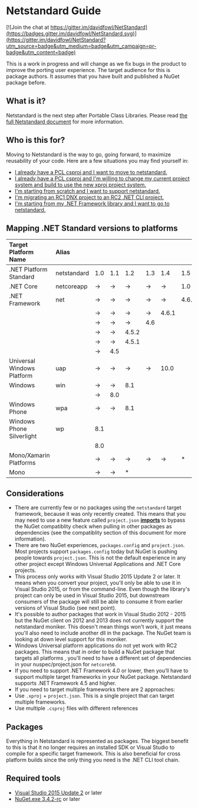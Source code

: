 # Netstandard Guide

[![Join the chat at https://gitter.im/davidfowl/NetStandard](https://badges.gitter.im/davidfowl/NetStandard.svg)](https://gitter.im/davidfowl/NetStandard?utm_source=badge&utm_medium=badge&utm_campaign=pr-badge&utm_content=badge)

This is a work in progress and will change as we fix bugs in the product to improve the porting user experience. The target audience for this is package authors. It assumes that you have built and published a NuGet package before.

## What is it?

Netstandard is the next step after Portable Class Libraries. Please read [the full Netstandard document](https://github.com/dotnet/corefx/blob/master/Documentation/architecture/net-platform-standard.md) for more information.

## Who is this for?

Moving to Netstandard is the way to go, going forward, to maximize reusability of your code. Here are a few situations you may find yourself in:

- [I already have a PCL csproj and I want to move to netstandard.](PclToNetStandard.md)
- [I already have a PCL csproj and I'm willing to change my current project system and build to use the new xproj project system.](XProjNetStandard.md)
- [I'm starting from scratch and I want to support netstandard.](XProjNetStandard.md)
- [I'm migrating an RC1 DNX project to an RC2 .NET CLI project.](RC1ToRC2.md)
- [I'm starting from my .NET Framework library and I want to go to netstandard.](NETFrameworkToNetStandard.md)

## Mapping .NET Standard versions to platforms

| Target Platform Name | Alias |  |  |  |  |  | |
| :---------- | :--------- |:--------- |:--------- |:--------- |:--------- |:--------- |:--------- |
|.NET Platform Standard | netstandard | 1.0 | 1.1 | 1.2 | 1.3 | 1.4 | 1.5 |
|.NET Core|netcoreapp|&rarr;|&rarr;|&rarr;|&rarr;|&rarr;|1.0|
|.NET Framework|net|&rarr;|&rarr;|&rarr;|&rarr;|&rarr;|4.6.2|
|||&rarr;|&rarr;|&rarr;|&rarr;|4.6.1||
|||&rarr;|&rarr;|&rarr;|4.6|||
|||&rarr;|&rarr;|4.5.2||||
|||&rarr;|&rarr;|4.5.1||||
|||&rarr;|4.5|||||
|Universal Windows Platform|uap|&rarr;|&rarr;|&rarr;|&rarr;|10.0||
|Windows|win|&rarr;|&rarr;|8.1||||
|||&rarr;|8.0|||||
|Windows Phone|wpa|&rarr;|&rarr;|8.1||||
|Windows Phone Silverlight|wp|8.1||||||
|||8.0||||||
|Mono/Xamarin Platforms||&rarr;|&rarr;|&rarr;|&rarr;|&rarr;|*|
|Mono||&rarr;|&rarr;|*|||||

## Considerations
- There are currently few or no packages using the `netstandard` target framework, because it was only recently created. This means that you may need to use a new feature called `project.json` [**imports**](https://github.com/aspnet/Home/wiki/Project.json-file) to bypass the NuGet compatiblity check when pulling in other packages as dependencies (see the compatiblity section of this document for more information).
- There are two NuGet experiences, `packages.config` and `project.json`. Most projects support `packages.config` today but NuGet is pushing people towards `project.json`. This is not the default experience in any other project except Windows Universal Applications and .NET Core projects.
- This process only works with Visual Studio 2015 Update 2 or later. It means when you convert your project, you'll only be able to use it in Visual Studio 2015, or from the command-line. Even though the library's project can only be used in Visual Studio 2015, but downstream consumers of the package will still be able to consume it from earlier versions of Visual Studio (see next point).
- It's possible to author packages that work in Visual Studio 2012 - 2015 but the NuGet client on 2012 and 2013 does not currently support the netstandard moniker. This doesn't mean things won't work, it just means you'll also need to include another dll in the package. The NuGet team is looking at down level support for this moniker.
- Windows Universal platform applications do not yet work with RC2 packages. This means that in order to build a NuGet package that targets all platforms , you'll need to have a different set of dependencies in your nuspec/project.json for `netcore50`.
- If you need to support .NET Framework 4.0 or lower, then you’ll have to support multiple target frameworks in your NuGet package. Netstandard supports .NET Framework 4.5 and higher.
- If you need to target multiple frameworks there are 2 approaches:
 - Use `.xproj` + `project.json`. This is a single project that can target multiple frameworks.
 - Use multiple `.csproj` files with different references

## Packages

Everything in Netstandard is represented as packages. The biggest benefit to this is that it no longer requires an installed SDK or Visual Studio to compile for a specific target framework. This is also beneficial for cross platform builds since the only thing you need is the .NET CLI tool chain.

## Required tools
- [Visual Studio 2015 Update 2](https://www.visualstudio.com/en-us/news/vs2015-update2-vs.aspx) or later
- [NuGet.exe 3.4.2-rc](https://dist.nuget.org/win-x86-commandline/v3.4.2-rc/nuget.exe) or later


